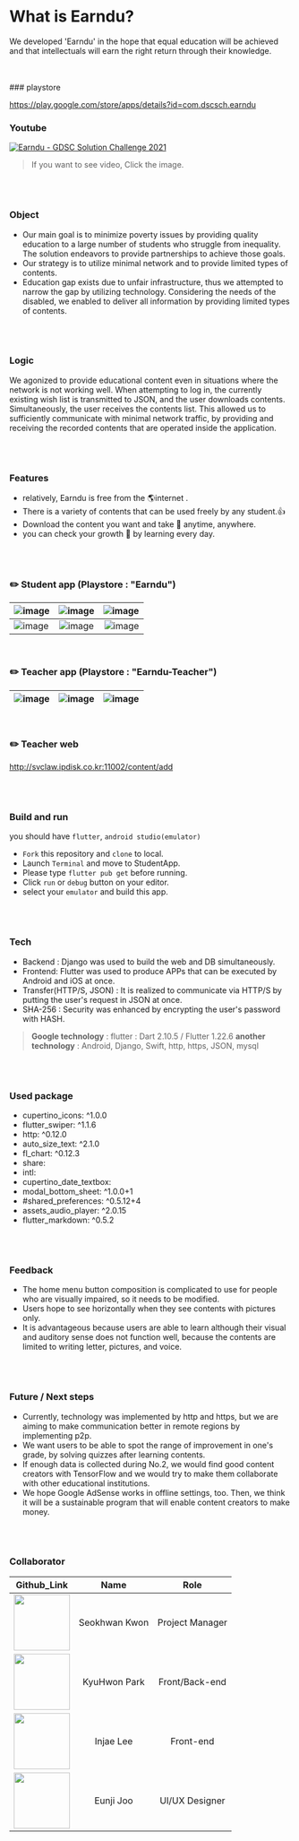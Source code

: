 

# What is Earndu?

 We developed 'Earndu' in the hope that equal education will be achieved and that intellectuals will earn the right return through their knowledge.

<br/>
<br/>
### playstore

https://play.google.com/store/apps/details?id=com.dscsch.earndu

### Youtube


[![Earndu - GDSC Solution Challenge 2021
](http://img.youtube.com/vi/jNA1yJRN4_g/0.jpg)](https://youtu.be/jNA1yJRN4_g)

>If you want to see video, Click the image.

<br/>
<br/>


### Object

- Our main goal is to minimize poverty issues by providing quality education to a large number of students who struggle from inequality. The solution endeavors to provide partnerships to achieve those goals.
- Our strategy is to utilize minimal network and to provide limited types of contents.
- Education gap exists due to unfair infrastructure, thus we attempted to narrow the gap by utilizing technology. Considering the needs of the disabled, we enabled to deliver all information by providing limited types of contents.

<br/>
<br/>

### Logic

We agonized to provide educational content even in situations where the network is not working well. When attempting to log in, the currently existing wish list is transmitted to JSON, and the user downloads contents. Simultaneously, the user receives the contents list. This allowed us to sufficiently communicate with minimal network traffic, by providing and receiving the recorded contents that are operated inside the application.


<br/>
<br/>

### Features

* relatively, Earndu is free from the 🌎internet .
* There is a variety of contents that can be used freely by any student.👍
* Download the content you want and take 📔 anytime, anywhere.
* you can check your growth 💪 by learning every day.


<br/>
<br/>

### ✏️ Student app (Playstore : "Earndu")
| ![image](https://user-images.githubusercontent.com/59018852/113182389-ce0dff80-928d-11eb-805f-365455bcb565.png) | ![image](https://user-images.githubusercontent.com/59018852/113182491-ebdb6480-928d-11eb-8e39-ce943b443cb0.png) | ![image](https://user-images.githubusercontent.com/59018852/113182556-fe559e00-928d-11eb-91b3-37e727d625e6.png) |
|---|:---:|---:|
| ![image](https://user-images.githubusercontent.com/59018852/113182711-2e04a600-928e-11eb-8fdb-17989142186c.png) | ![image](https://user-images.githubusercontent.com/59018852/113182663-1f1df380-928e-11eb-8120-b8f0c11126d3.png) | ![image](https://user-images.githubusercontent.com/59018852/113182616-0e6d7d80-928e-11eb-9518-b1f66b4e78f6.png) |

<br/>

### ✏️ Teacher app (Playstore : "Earndu-Teacher")
| ![image](https://user-images.githubusercontent.com/59018852/113183153-abc8b180-928e-11eb-846a-61779c20f6f0.png) | ![image](https://user-images.githubusercontent.com/59018852/113183235-c13ddb80-928e-11eb-84d6-9b6d727d9a47.png) | ![image](https://user-images.githubusercontent.com/59018852/113183299-cf8bf780-928e-11eb-8275-63b7d5c09039.png) |
|---|:---:|---:|

<br/>

### ✏️ Teacher web
http://svclaw.ipdisk.co.kr:11002/content/add

<br/>
<br/>


### Build and run

you should have `flutter`, `android studio(emulator)`


- `Fork` this repository and `clone` to local.
- Launch `Terminal` and move to StudentApp.
- Please type `flutter pub get` before running.
- Click `run` or `debug` button on your editor.
- select your `emulator` and build this app.

<br/><br/>


### Tech
- Backend : Django was used to build the web and DB simultaneously.
- Frontend: Flutter was used to produce APPs that can be executed by Android and iOS at once.
- Transfer(HTTP/S, JSON) : It is realized to communicate via HTTP/S by putting the user's request in JSON at once.
- SHA-256 : Security was enhanced by encrypting the user's password with HASH.

>**Google technology** : flutter : Dart 2.10.5 / Flutter 1.22.6
>**another technology** : Android, Django, Swift, http, https, JSON, mysql


<br/><br/>

### Used package
- cupertino_icons: ^1.0.0
- flutter_swiper: ^1.1.6
- http: ^0.12.0
- auto_size_text: ^2.1.0
- fl_chart: ^0.12.3
- share:
- intl:
- cupertino_date_textbox:
- modal_bottom_sheet: ^1.0.0+1
- #shared_preferences: ^0.5.12+4
- assets_audio_player: ^2.0.15
- flutter_markdown: ^0.5.2

<br/>
<br/>

### Feedback

- The home menu button composition is complicated to use for people who are visually impaired, so it needs to be modified.
- Users hope to see horizontally when they see contents with pictures only.
- It is advantageous because users are able to learn although their visual and auditory sense does not function well, because the contents are limited to writing letter, pictures, and voice.


<br/>
<br/>


### Future / Next steps

- Currently, technology was implemented by http and https, but we are aiming to make communication better in remote regions by implementing p2p.
- We want users to be able to spot the range of improvement in one's grade, by solving quizzes after learning contents.
- If enough data is collected during No.2, we would find good content creators with TensorFlow and we would try to make them collaborate with other educational institutions.
- We hope Google AdSense works in offline settings, too. Then, we think it will be a sustainable program that will enable content creators to make money.

<br/>
<br/>

### Collaborator


|Github_Link|Name|Role
|:--:|:--:|:--:|
|[<img src="https://avatars.githubusercontent.com/u/63346802?v=4" width="100">](https://github.com/Seokhwan-Kwon)|Seokhwan Kwon|Project Manager
|[<img src="https://avatars.githubusercontent.com/u/46339857?v=4" width="100">](https://github.com/svclaw2000)|KyuHwon Park|Front/Back-end
|[<img src="https://avatars.githubusercontent.com/u/59018852?v=4" width="100">](https://github.com/ingkoon)|Injae Lee | Front-end
|[<img src="https://avatars.githubusercontent.com/u/37266170?v=4" width="100">](https://github.com/junji9072)|Eunji Joo | UI/UX Designer
